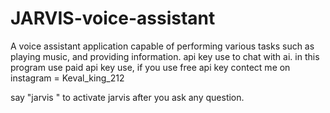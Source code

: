 # JARVIS-voice-assistant
A voice assistant application capable of performing various tasks such as playing music, and providing information.
api key use to chat with ai.
in this program use paid api key use,  if you use free api key contect me on instagram   = Keval_king_212

say "jarvis " to activate jarvis after you ask any question.
